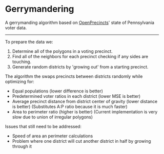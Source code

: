 # Gerrymandering

A gerrymanding algorithm based on [OpenPrecincts](https://openprecincts.org/)' state of Pennsylvania voter data.

---

To prepare the data we:
1. Determine all of the polygons in a voting precinct.
2. Find all of the neighbors for each precinct checking if any sides are touching.
3. Generate random districts by 'growing out' from a starting precinct.

The algorithm the swaps precincts between districts randomly while optimizing for:
- Equal populations (lower difference is better)
- Predetermined voter ratios in each district (lower MSE is better)
- Average precinct distance from district center of gravity (lower distance is better) (Substitutes A:P ratio because it is much faster)
- Area to perimeter ratio (higher is better) (Current implementation is very slow due to union of irregular polygons)

Issues that still need to be addressed:
- Speed of area an perimeter calculations
- Problem where one district will cut another district in half by growing through it